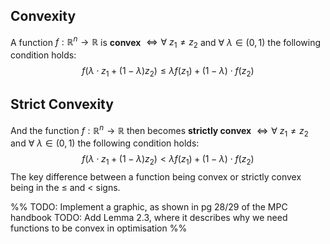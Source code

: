 ## Convexity
A function $f : \mathbb{R}^n \rightarrow \mathbb{R}$ is **convex** $\iff \forall \ z_1 \neq z_2$ and  $\forall \ \lambda \in (0, 1)$ the following condition holds:
$$
f(\lambda \cdot z_1 +(1-\lambda)z_2) \leq \lambda f(z_1)+(1-\lambda) \cdot f(z_2)
$$
## Strict Convexity
And the function $f : \mathbb{R}^n \rightarrow \mathbb{R}$ then becomes **strictly convex** $\iff \forall \ z_1 \neq z_2$ and  $\forall \ \lambda \in (0, 1)$ the following condition holds:
$$
f(\lambda \cdot z_1 +(1-\lambda)z_2) \lt \lambda f(z_1)+(1-\lambda) \cdot f(z_2)
$$
The key difference between a function being convex or strictly convex being in the $\le$ and $\lt$ signs. 


%%
TODO: Implement a graphic, as shown in pg 28/29 of the MPC handbook
TODO: Add Lemma 2.3, where it describes why we need functions to be convex in optimisation
%%


